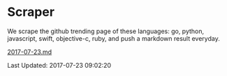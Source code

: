# Scraper

We scrape the github trending page of these languages: go, python, javascript, swift, objective-c, ruby, and push a markdown result everyday.

[2017-07-23.md](https://github.com/henson/Scraper/blob/master/2017-07-23.md)

Last Updated: 2017-07-23 09:02:20